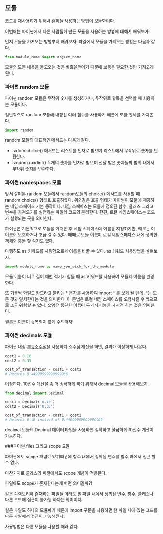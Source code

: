 ## 모듈

코드를 재사용하기 위해서 흔히들 사용하는 방법이 모듈화이다.

이번에는 파이썬에서 다른 사람들이 만든 모듈을 사용하는 방법에 대해서 배워보자!

먼저 모듈을 가져오는 방법부터 배워보자. 파일에서 모듈을 가져오는 방법은 다음과 같다.

```python
from module_name import object_name
```

모듈의 모든 내용을 들고오는 것은 비효율적이기 때문에 보통은 필요한 것만 가져오게 된다.

### 파이썬 random 모듈

파이썬 random 모듈은 무작위 숫자를 생성하거나, 무작위로 항목을 선택할 때 사용하는 모듈이다.

일반적으로 random 모듈에 내장된 여러 함수를 사용하기 때문에 모듈 전체를 가져온다.

```python
import random
```

random  모듈의 대표적인 메서드는 다음과 같다.

- radom.choice() 메서드는 리스트를 인자로 받으며 리스트에서 무작위로 숫자를 반환한다.
- random.randint() 두개의 숫자를 인자로 받으며 전달 받은 숫자들의 범위 내에서 무작위 숫자를 반환한다.

### 파이썬 namespaces 모듈

앞서 살펴본 random 모듈에서 random모듈의 choice() 메서드를 사용할 때 random.choice() 형태로 호출하였다. 위와같은 호출 형태가 파이썬이 모둘에 제공하는 네임 스페이스 기본 동작이다. 네임 스페이스는 모듈에 정의된 함수, 클래스 그리고 변수를 가져오기를 실행하는 파일의 코드와 분리한다. 한편, 로컬 네임스페이스는 코드가 실행되는 곳을 의미한다.

파이썬은 기본적으로 모듈을 가져온 후 네임 스페이스의 이름을 지정하지만, 때로는 이 이름이 모호하거나 조금 길 수 있다. 때때로 모듈 이름이 로컬 네임스페이스 내에 정의한 객체와 충돌 할 여지도 있다.

다행히도 as 키워드를 사용함으로써 이름을 바꿀 수 있다. as 키워드 사용방법을 살펴보자.

```python
import module_name as name_you_pick_for_the_module
```

모듈 이름이 너무 길어 매번 적기가 힘들 때 as 키워드를 사용하여 모듈의 이름을 변경한다.

또 가끔씩 와일드 카드라고 불리는 * 문자를 사용하여 import * 를 보게 될 텐데, *는 모든 것과 일치한다는 것을 의미한다. 이 문법은 로컬 네임 스페이스를 오염시킬 수 있으므로 조금 위험할 수 있다. 오염은 동일한 이름이 두가지 기능을 가지려 하는 것을 의미한다.

결론은 이름이 중복되지 않게 주의하자!

### 파이썬 decimals 모듈

파이썬 내장 [부동소수점]([https://ko.wikipedia.org/wiki/%EB%B6%80%EB%8F%99%EC%86%8C%EC%88%98%EC%A0%90](https://ko.wikipedia.org/wiki/부동소수점))을 사용하여 소수점 계산을 하면, 결과가 이상하게 나온다.

```python
cost1 = 0.10
cost2 = 0.35

cost_of_transaction = cost1 + cost2
# Returns 0.44999999999999996
```

이상하다. 10진수 계산을 좀 더 정확하게 하기 위해서 decimal 모듈을 사용해보자.

```python
from decimal import Decimal

cost1 = Decimal('0.10')
cost2 = Decimal('0.35')

cost_of_transaction = cost1 + cost2
# Returns 0.45 instead of 0.44999999999999996
```

decimal  모듈의 Decimal 데이터 타입을 사용하면 정확하고 깔끔하게 10진수 계산이 가능하다.

###파이썬 files 그리고 scope 모듈

파이썬에도 scope 개념이 있기때문에 함수 내에서 정의된 변수를 함수 밖에서 접근 할 수 없다. 

마찬가지로 클래스와 파일에서도 scope 개념이 적용된다.

파일에도 scope가 존재한다는게 어떤 의미일까?!

같은 디렉토리에 존재하는 파일들 이라도 한 파일 내에서 정의된 변수, 함수, 클래스나 다른 코드에 접근이 불가능 하다는 의미이다. 

실은 파일도 하나의 모듈이기 때문에 import 구문을 사용하면 한 파일 내에 있는 코드를 다른 파일에서 접근이 가능해진다.  

사용방법은 다른 모듈을 사용할 때와 같다.